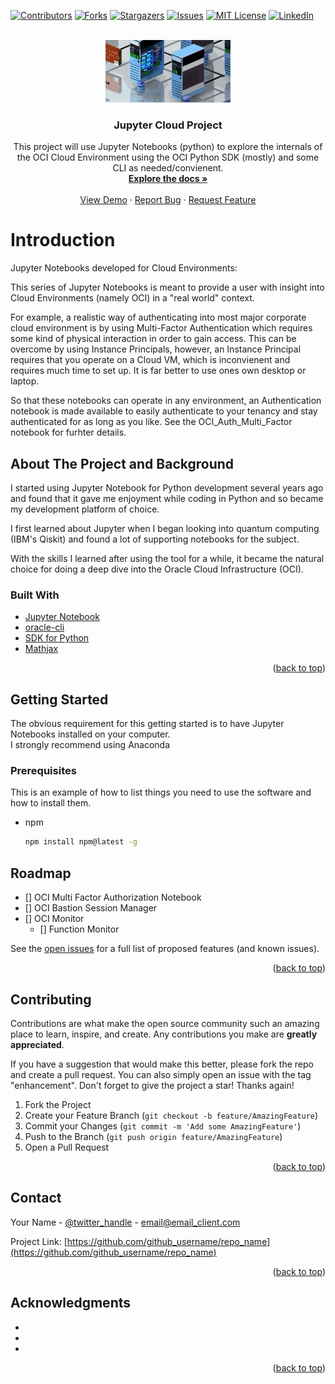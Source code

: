 
[![Contributors][contributors-shield]][contributors-url]
[![Forks][forks-shield]][forks-url]
[![Stargazers][stars-shield]][stars-url]
[![Issues][issues-shield]][issues-url]
[![MIT License][license-shield]][license-url]
[![LinkedIn][linkedin-shield]][linkedin-url]



<!-- PROJECT LOGO -->
<br />
<div align="center">
  <a href="https://github.com/waters262/JupyterCloud">
    <img src="images/OCI_Comp_4K_HQ_thumb.gif" alt="Logo" width="200" height="100">
  </a>

<h3 align="center">Jupyter Cloud Project</h3>

  <p align="center">
    This project will use Jupyter Notebooks (python) to explore the internals of the OCI Cloud Environment using the OCI Python SDK (mostly) and some CLI as needed/convienent.
    <br />
    <a href="https://github.com/waters262/JupyterCloud"><strong>Explore the docs »</strong></a>
    <br />
    <br />
    <a href="https://youtu.be/5VtN99HX3IQ">View Demo</a>
    ·
    <a href="https://github.com/waters262/JupyterCloud/issues">Report Bug</a>
    ·
    <a href="https://github.com/waters262/JupyterCloud/issues">Request Feature</a>
  </p>
</div>


# Introduction

Jupyter Notebooks developed for Cloud Environments:
<p>This series of Jupyter Notebooks is meant to provide a user with insight into Cloud Environments (namely OCI) in a "real world" context.</p>
<p>For example, a realistic way of authenticating into most major corporate cloud environment is by using Multi-Factor Authentication which requires some kind of physical interaction in order to gain access.  This can be overcome by using Instance Principals, however, an Instance Principal requires that you operate on a Cloud VM, which is inconvienent and requires much time to set up.  It is far better to use ones own desktop or laptop.</p>
So that these notebooks can operate in any environment, an Authentication notebook is made available to easily authenticate to your tenancy and stay authenticated for as long as you like.  See the OCI_Auth_Multi_Factor notebook for furhter details.


<!-- ABOUT THE PROJECT -->
## About The Project and Background

<p>I started using Jupyter Notebook for Python development several years ago and found that it gave me enjoyment while coding in Python and so became my development platform of choice.</p>
<p>I first learned about Jupyter when I began looking into quantum computing (IBM's Qiskit) and found a lot of supporting notebooks for the subject.
</p>
With the skills I learned after using the tool for a while, it became the natural choice for doing a deep dive into the Oracle Cloud Infrastructure (OCI).  


### Built With

* [Jupyter Notebook](https://anaconda.com/)
* [oracle-cli](https://docs.oracle.com/en-us/iaas/Content/API/SDKDocs/cliinstall.htm)
* [SDK for Python](https://docs.oracle.com/en-us/iaas/Content/API/SDKDocs/pythonsdk.htm)
* [Mathjax](https://mathjax.org/)

<p align="right">(<a href="#top">back to top</a>)</p>

<!-- GETTING STARTED -->
## Getting Started

The obvious requirement for this getting started is to have Jupyter Notebooks installed on your computer.<br>
I strongly recommend using Anaconda 

### Prerequisites

This is an example of how to list things you need to use the software and how to install them.
* npm
  ```sh
  npm install npm@latest -g
  ```
 
<!-- ROADMAP -->
## Roadmap

- [] OCI Multi Factor Authorization Notebook
- [] OCI Bastion Session Manager
- [] OCI Monitor
    - [] Function Monitor

See the [open issues](https://github.com/waters262/JupyterCloud/issues) for a full list of proposed features (and known issues).

<p align="right">(<a href="#top">back to top</a>)</p>



<!-- CONTRIBUTING -->
## Contributing

Contributions are what make the open source community such an amazing place to learn, inspire, and create. Any contributions you make are **greatly appreciated**.

If you have a suggestion that would make this better, please fork the repo and create a pull request. You can also simply open an issue with the tag "enhancement".
Don't forget to give the project a star! Thanks again!

1. Fork the Project
2. Create your Feature Branch (`git checkout -b feature/AmazingFeature`)
3. Commit your Changes (`git commit -m 'Add some AmazingFeature'`)
4. Push to the Branch (`git push origin feature/AmazingFeature`)
5. Open a Pull Request

<p align="right">(<a href="#top">back to top</a>)</p>


<!-- CONTACT -->
## Contact

Your Name - [@twitter_handle](https://twitter.com/twitter_handle) - email@email_client.com

Project Link: [https://github.com/github_username/repo_name](https://github.com/github_username/repo_name)

<p align="right">(<a href="#top">back to top</a>)</p>


<!-- ACKNOWLEDGMENTS -->
## Acknowledgments

* []()
* []()
* []()

<p align="right">(<a href="#top">back to top</a>)</p>

<!-- MARKDOWN LINKS & IMAGES -->
<!-- https://www.markdownguide.org/basic-syntax/#reference-style-links -->
[contributors-shield]: https://img.shields.io/github/contributors/waters262/JupyterCloud.svg?style=for-the-badge
[contributors-url]: https://github.com/waters262/JupyterCloud/graphs/contributors
[forks-shield]: https://img.shields.io/github/forks/waters262/JupyterCloud.svg?style=for-the-badge
[forks-url]: https://github.com/waters262/JupyterCloud/network/members
[stars-shield]: https://img.shields.io/github/stars/waters262/JupyterCloud.svg?style=for-the-badge
[stars-url]: https://github.com/waters262/JupyterCloud/stargazers
[issues-shield]: https://img.shields.io/github/issues/waters262/JupyterCloud.svg?style=for-the-badge
[issues-url]: https://github.com/waters262/JupyterClous/issues
[license-shield]: https://img.shields.io/github/license/waters262/JupyterCloud.svg?style=for-the-badge
[license-url]: https://github.com/waters262/JupyterCloud/blob/master/LICENSE.txt
[linkedin-shield]: https://img.shields.io/badge/-LinkedIn-black.svg?style=for-the-badge&logo=linkedin&colorB=555
[linkedin-url]: https://linkedin.com/in/kevin-waters-b47a8424
[product-screenshot]: images/screenshot.png
